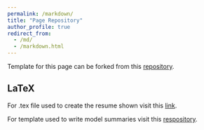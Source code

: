 ```yaml
---
permalink: /markdown/
title: "Page Repository"
author_profile: true
redirect_from: 
  - /md/
  - /markdown.html
---
```


Template for this page can be forked from this [repository](https://github.com/psitumorang/psitumorang.github.io/).
  
## LaTeX

For .tex file used to create the resume shown visit this [link](https://www.overleaf.com/latex/templates/luxsleek-cv/qbvbqmrzxwyj/).

For template used to write model summaries visit this [respository](https://github.com/NicholasMamo/adonis-template/).
